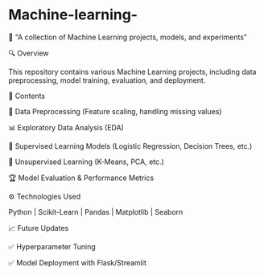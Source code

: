 # Machine-learning-
🚀 "A collection of Machine Learning projects, models, and experiments"

🔍 Overview

This repository contains various Machine Learning projects, including data preprocessing, model training, evaluation, and deployment.

📂 Contents

🔢 Data Preprocessing (Feature scaling, handling missing values)

📊 Exploratory Data Analysis (EDA)

🤖 Supervised Learning Models (Logistic Regression, Decision Trees, etc.)

🔀 Unsupervised Learning (K-Means, PCA, etc.)

🏆 Model Evaluation & Performance Metrics

⚙️ Technologies Used

Python | Scikit-Learn | Pandas | Matplotlib | Seaborn

📈 Future Updates


✅ Hyperparameter Tuning

✅ Model Deployment with Flask/Streamlit

